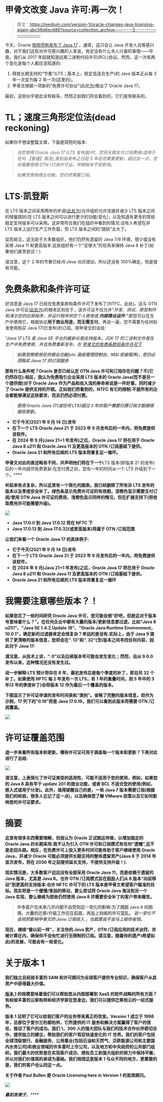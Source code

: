# 甲骨文改变 Java 许可:再一次！

> 原文：<https://medium.com/version-1/oracle-changes-java-licensing-again-abc56e6ec686?source=collection_archive---------3----------------------->

今天，Oracle [按照惯例发布了 Java 17](https://www.oracle.com/news/announcement/oracle-releases-java-17-2021-09-14/) 。通常，这只会让 Java 开发人员等感兴趣，对于我们这些对许可感兴趣的人来说，肯定没有什么令人兴奋的事情——毕竟，我们从 2017 年起就知道远离二进制代码许可(BCL)协议。然而，这一次有两个变化是每个人都应该知道的:

1.  释放长期支持的“节奏”(LTS；基本上，稳定且适合生产)的 Java 版本正从每 3 年一次变为每 2 年一次(这里的)。
2.  甲骨文根据一项新的“免费许可协议”(此处[为](https://blogs.oracle.com/java/post/free-java-license))推出了 Oracle Java 17。

最初，这些似乎彼此没有联系，然而正如我们将会看到的，它们是有联系的。

# TL；速度三角形定位法(dead reckoning)

如果你不想读整篇文章，下面是简短的版本:

> *当您使用 Oracle Java 17 (LTS 发布版)时，您将无需支付订阅费用(适用于任何* *【普通】用法),直到自发布之日起 3 年后您需要更新。超过这一点，您将需要使用 OTN /订阅许可证。早期版本不受影响。*
> 
> *如果您使用商业功能，您仍然需要订阅。*

# LTS·凯登斯

在 LTS 版本之间采用两年的步调([此处为](https://blogs.oracle.com/java/post/moving-the-jdk-to-a-two-year-lts-cadence))允许组织允许流通并减少 LTS 版本之间的增量跳跃(在 LTS 版本之间可以进行更少的功能/变化)，以及知道有更多的常规稳定支持版本可以采用。这非常符合我们在组织中看到的情况:没有人希望在非 LTS 版本上运行生产工作负载，但 LTS 版本之间的“跳跃”太大了。

显而易见，这无助于大多数组织，他们仍然有遗留的 Java 7/8 环境，很少或没有采用 Java 11 和更高版本:这些组织有一个“足够大”的任务来保持 Java 8 补丁(如果他们甚至尝试！).

请注意，这个 2 年的节奏已经*向 Java 社区提出*，所以还没有 100%确定，但是很有可能。

# 免费条款和条件许可证

好消息是:Java 17 已经在免费条款和条件许可下发布了(NTFC，此处)。这与 OTN Java 许可证([此处为](https://www.oracle.com/uk/downloads/licenses/javase-license1.html))的根本区别在于，该许可证不仅允许“*开发、测试、原型制作和演示您的应用程序，并运行程序供您个人使用或* ***内部商业运作*** ”:即您可以在生产中使用它，根据协议**用于商业用途，而无需支付**。再说一遍，您不需要为任何标准使用购买 Java 17(已发布)的订阅。用甲骨文的话说:

*“Java 17 LTS 是 Java SE 平台的最新长期支持版本。JDK 17 的二进制文件是***在生产中免费使用，并且免费重新发布，在* [*甲骨文的免费条款和条件许可下*](https://java.com/freeuselicense)*

> *****如果您想使用任何商业功能(etc 高级管理控制台、MSI 安装程序)，您仍必须购买 Java 17 的订阅服务*****

**那有什么条件呢？Oracle 是否已经认定 OTN Java 许可和订阅存在问题？不(它仍然存在):相反，我认为免费吸引企业采用 LTS 版本的 Oracle Java(而不是另一个提供商)对于 Oracle Java 作为产品和收入流的寿命来说是一件好事，同时减少了 Oracle 提供支持的开销。正如我们将看到的，NTFC 有它的限制:不是所有的企业都能够满足这些要求，而且仍然必须付费。**

> ***使用 Oracle Java 17(或任何 LTS)超过 3 年的客户需要付费订阅才能继续接收更新。***

*   **它于今天(2021 年 9 月 14 日)发布**
*   **在下一个 LTS Oracle Java 21 于 2023 年 9 月发布后的一年内，将免费提供该软件。**
*   **在 2024 年 9 月(Java 21+1 年发布)之后，Oracle Java 17 将在用于 Oracle Java 8 u211 和 Oracle Java 11 及更高版本的 OTN /订阅基础下提供。**
*   **Oracle Java 21 和所有后续的 LTS 版本将重复这一循环。**

**甲骨文对此的表述略有不同，并声明他们将在下一个**LTS 版本(即版本 21 的发布)后的一年内提供免费更新:在您付费之前，您有一年的时间从一个 LTS 升级到下一个。****

**听起来有点复杂，所以这里有一个简化的图表。我已经删除了所有非 LTS 发布的版本以及季度安全补丁。绿色条显示免费许可证的有效期，深橙色显示需要支付订阅/使用 OTN Java 许可证的费用，浅橙色显示同样的情况，但在扩展支持下(将收取费用并可能需要升级)。**

**![](img/ea431a4d6f438bda129d4df93efed5df.png)**

*   **Java 17.0.0 到 Java 17.0.12 将在 NFTC 下**
*   **Java 17.0.13 到 Java 17.0.32(或更高版本)将属于 OTN /订阅范围**

**让我们来看一个 Oracle Java 17 的具体例子:**

*   **它于今天(2021 年 9 月 14 日)发布**
*   **在下一个 LTS Oracle Java 21 于 2023 年 9 月发布后的一年内，将免费提供该软件。**
*   **在 2024 年 9 月(Java 21+1 年发布)之后，Oracle Java 17 将在用于 Oracle Java 8 u211 和 Oracle Java 11 及更高版本的 OTN /订阅基础下提供。**
*   **Oracle Java 21 和所有后续的 LTS 版本将重复这一循环**

# **我需要注意哪些版本？！**

**如果您花了一些时间研究 Oracle Java 许可，您可能会想“好吧，但是这对于版本号意味着什么？”。在任何企业中都有大量的版本/更新信息要过滤，比如“Java 8 u251”、“Java SE 1.4.2 Update 18”、“Oracle Java Runtime Environment，10.0.1”，确定新的过滤器肯定会很复杂？幸运的是没有:实际上，由于 Java 9 提供了更清晰的版本信息，您将会在“. 13”和“. 32”(含)版本之间寻找任何内容，因此对于 Java 17:**

**请注意，从技术上讲，“. 0”以及后续版本号可能会发生变化；然而，自从 9.0.0 发布以来，这种情况还没有发生过。**

**进一步解释:LTS 预计将存在 8 年，最初发布后是每个季度的补丁，即总共 32 个补丁。如果使用 NFTC 每 2 年发布一次 LTS，有 1 年的重叠时间，则 5 年中的 3 年(3 年的季度补丁)会将版本 12 作为最后一个覆盖的版本。**

**下图显示了许可证申请的发布时间表和“类别”。省略了完整的版本信息，但作为示例，17 列下的“0.19”将是 Java 17.0.19，我们可以看到此版本将需要 OTN /订阅覆盖。**

**![](img/15206dbbf84b98f3d1aaf62eadcba831.png)**

# **许可证覆盖范围**

**退一步来看所有版本和更新，哪些许可证可用于涵盖每一个版本和更新？下表对此进行了总结:**

**![](img/5a5c7fb0ac0ac3e16d8ca9187b77535c.png)**

**请注意，上表简化了许可证类型的适用性，可能不适用于您的使用，例如，如果您的 Java 8 具有早于 update 201 的商业功能，或者 BCL 不适合您的使用(例如，嵌入式或用于分发)。此外，值得提醒自己的是，一些 Java 7 版本需要订阅(根据我们的经验，很多人忘记了这一点)，以及确保您了解 VMware 政策以及它如何影响您的许可证要求。**

# **摘要**

**这里有很多东西需要理解，但我认为 Oracle 正试图这样做，以增加稳定的 Oracle Java 的长期采用:我不认为引入 OTN 许可和订阅模式有任何“遗憾”,这不是走回头路。相反，在免费许可上投入更多时间可能有助于客户继续使用 Oracle Java，并减少 Oracle 可能必须提供长期支持的整体遗留资产(Java 8 于 2014 年首次发布，将在 2030 年之前提供延长支持，不提供支持升级！).**

**现实情况是，大多数客户远远没有全部采用 Oracle Java 11，而是依赖于遗留的 Java 版本，尤其是 Java 8。也许 OTN /订阅模式旨在鼓励人们从 8 版本“向前移动”到更高的支持版本:也许 NFTC 许可下的 LTS 版本是甲骨文希望客户瞄准的目标。现实将是一个缓慢/笨拙的移动，要么尝试将 Oracle Java 淘汰到另一个 Java 实现，要么继续为那些仍然使用 Java 8 并需要安全补丁的客户带来痛苦。**

> **许多客户在未来几年内都不会受到这一变化的影响:为了摆脱 Java 8 的困境，大量的迁移/升级工作还在前面，再加上持续的许可混乱。 ***这一变化不会突然影响甲骨文的 Java 订阅收入*** *，也就是说不会马上给你省钱。***

**现在，继续“像以前一样”，关注你的 Java 资产，OTN /订阅应用的技术诀窍，并被计算在内，确保你不会匆忙进行无限制的订阅。请注意，随着你的遗产(希望如此)的发展，可能会有一些变化。**

# **关于版本 1**

**我们独立且经验丰富的 SAM 和许可顾问为全球客户提供专业知识，确保客户从其资产中获得最大价值。**

**[版本 1](http://www.version1.com/) 的规模意味着我们可以帮助您从内部部署到 XaaS 的软件战略的所有方面？有经验丰富的云架构师和经济学家在您身边，我们可以提供迁移到云的一站式服务。**

**版本 1 证明了它可以给我们客户的业务带来真正的改变。Version 1 成立于 1996 年，总部位于爱尔兰的都柏林，它所提供的 IT 服务和解决方案赢得了客户的信任，推动了客户的成功。我们 1，300 人的强大团队与我们的技术合作伙伴密切合作，提供独立的建议，帮助我们的客户驾驭快速变化的 IT 世界。我们的客户包括全球顶级银行、金融服务、公用事业(包括石油和天然气、泛欧能源公司和主要国内水务公司)和商业领域的许多富时上市公司，以及地方和中央政府的公共部门组织。我们最大的优势是在实现客户成功、授权员工和强大组织的努力中保持平衡，并以对我们价值观的承诺为基础。我们相信这是版本 1 与众不同的地方，更重要的是，我们的客户也认同这一点。**

****关于作者** Paul Bullen 是 Oracle Licensing here in Version 1 的首席顾问。**

**![](img/466e47ccd843a73d93a4d61c6284fa94.png)**

***最初发表于*[](https://www.linkedin.com/pulse/oracle-changes-java-licensing-again-paul-bullen)**。****